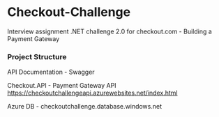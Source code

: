 # Checkout-Challenge
Interview assignment .NET challenge 2.0 for checkout.com - Building a Payment Gateway 

### Project Structure

API Documentation - Swagger 

Checkout.API - Payment Gateway API https://checkoutchallengeapi.azurewebsites.net/index.html

Azure DB - checkoutchallenge.database.windows.net
